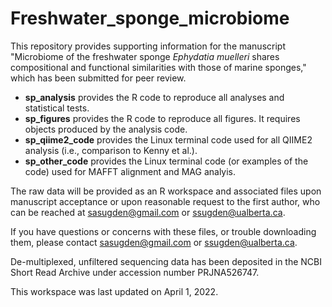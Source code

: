 # Freshwater_sponge_microbiome

This repository provides supporting information for the manuscript "Microbiome of the freshwater sponge <i>Ephydatia muelleri</i> shares compositional and functional similarities with those of marine sponges," which has been submitted for peer review.

- <b>sp_analysis</b> provides the R code to reproduce all analyses and statistical tests.
- <b>sp_figures</b> provides the R code to reproduce all figures. It requires objects produced by the analysis code.
- <b>sp_qiime2_code</b> provides the Linux terminal code used for all QIIME2 analysis (i.e., comparison to Kenny et al.).
- <b>sp_other_code</b> provides the Linux terminal code (or examples of the code) used for MAFFT alignment and MAG analyis. 

The raw data will be provided as an R workspace and associated files upon manuscript acceptance or upon reasonable request to the first author, who can be reached at sasugden@gmail.com or ssugden@ualberta.ca.

If you have questions or concerns with these files, or trouble downloading them, please contact sasugden@gmail.com or ssugden@ualberta.ca.

De-multiplexed, unfiltered sequencing data has been deposited in the NCBI Short Read Archive under accession number PRJNA526747.

This workspace was last updated on April 1, 2022.
